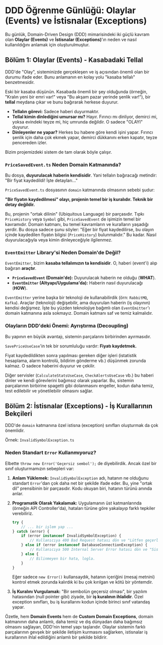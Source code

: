 # DDD Öğrenme Günlüğü: Olaylar (Events) ve İstisnalar (Exceptions)

Bu günlük, Domain-Driven Design (DDD) mimarisindeki iki güçlü kavram olan **Olaylar (Events)** ve **İstisnalar (Exceptions)**'ın neden ve nasıl kullanıldığını anlamak için oluşturulmuştur.

## Bölüm 1: Olaylar (Events) - Kasabadaki Tellal

DDD'de "Olay", sisteminizde gerçekleşen ve iş açısından önemli olan bir durumu ifade eder. Bunu anlamanın en kolay yolu "kasaba tellalı" benzetmesidir.

Eski bir kasaba düşünün. Kasabada önemli bir şey olduğunda (örneğin, "Kralın yeni bir emri var!" veya "Bu akşam pazar yerinde şenlik var!"), bir **tellal** meydana çıkar ve bunu bağırarak herkese duyurur.

- **Tellalın görevi:** Sadece haberi duyurmaktır.
- **Tellal kimin dinlediğini umursar mı?** Hayır. Fırıncı mı dinliyor, demirci mi, yoksa evindeki teyze mi, hiç umrunda değildir. O sadece "OLAYI" duyurur.
- **Dinleyenler ne yapar?** Herkes bu habere göre kendi işini yapar. Fırıncı şenlik için daha çok ekmek yapar, demirci dükkanını erken kapatır, teyze pencereden izler.

Bizim projemizdeki sistem de tam olarak böyle çalışır.

### `PriceSavedEvent.ts` Neden **Domain** Katmanında?

Bu dosya, **duyurulacak haberin kendisidir**. Yani tellalın bağıracağı metindir: "Bir fiyat kaydedildi! İşte detayları..."

`PriceSavedEvent.ts` dosyasının `domain` katmanında olmasının sebebi şudur:

**"Bir fiyatın kaydedilmesi" olayı, projenin temel bir iş kuralıdır. Teknik bir detay değildir.**

Bu, projenin "ortak dilinin" (Ubiquitous Language) bir parçasıdır. Tıpkı `PriceHistory` veya `Symbol` gibi, `PriceSavedEvent` de işimizin temel bir kavramıdır. Domain katmanı, bu temel kavramların ve kuralların yaşadığı yerdir. Bu dosya sadece şunu söyler: "Eğer bir fiyat kaydedilirse, bu olayın içinde kaydedilen fiyatın bilgisi (`PriceHistory`) bulunmalıdır." Bu kadar. Nasıl duyurulacağıyla veya kimin dinleyeceğiyle ilgilenmez.

### `EventEmitter` Library'si Neden **Domain**'de Değil?

`EventEmitter`, bizim **kasaba tellalımızın ta kendisidir**. O, haberi (event'i) alıp bağıran **araçtır**.

- **`PriceSavedEvent` (Domain'de):** Duyurulacak haberin ne olduğu (**WHAT**).
- **`EventEmitter` (Altyapı/Uygulama'da):** Haberin nasıl duyurulacağı (**HOW**).

`EventEmitter` yerine başka bir teknoloji de kullanabilirdik (örn: `RabbitMQ`, `Kafka`). Araçlar (teknoloji) değişebilir, ama duyurulan haberin (iş olayının) kendisi değişmez. İşte bu yüzden teknolojiye bağımlı olan `EventEmitter`'ı domain katmanına asla sokmayız. Domain katmanı saf ve temiz kalmalıdır.

### Olayların DDD'deki Önemi: Ayrıştırma (Decoupling)

Bu yapının en büyük avantajı, sistemin parçalarını birbirinden ayırmasıdır.

`SavePriceUseCase`'in tek bir sorumluluğu vardır: **Fiyatı kaydetmek.**

Fiyat kaydedildikten sonra yapılması gereken diğer işleri (istatistik hesaplama, alarm kontrolü, bildirim gönderme vb.) düşünmek zorunda kalmaz. O sadece haberini duyurur ve çekilir.

Diğer servisler (`CalculateStatsUseCase`, `CheckAlertsUseCase` vb.) bu haberi dinler ve kendi görevlerini bağımsız olarak yaparlar. Bu, sistemin parçalarının birbirine spagetti gibi dolanmasını engeller, kodun daha temiz, test edilebilir ve yönetilebilir olmasını sağlar.

## Bölüm 2: İstisnalar (Exceptions) - İş Kurallarının Bekçileri

DDD'de `domain` katmanına özel istisna (exception) sınıfları oluşturmak da çok önemlidir.

Örnek: `InvalidSymbolException.ts`

### Neden Standart `Error` Kullanmıyoruz?

Elbette `throw new Error('Geçersiz sembol');` de diyebilirdik. Ancak özel bir sınıf oluşturmamızın sebepleri var:

1.  **Anlam Yüklemek:** `InvalidSymbolException` adı, hatanın ne olduğunu standart `Error`'dan çok daha net bir şekilde ifade eder. Bu, yine "ortak dil" prensibinin bir parçasıdır. Kodu okuyan biri, hatanın türünü anında anlar.

2.  **Programatik Olarak Yakalamak:** Uygulamanın üst katmanlarında (örneğin API Controller'da), hataları türüne göre yakalayıp farklı tepkiler verebiliriz.

    ```typescript
    try {
    	// ... bir işlem yap ...
    } catch (error) {
    	if (error instanceof InvalidSymbolException) {
    		// Kullanıcıya 400 Bad Request hatası dön ve "Lütfen geçerli bir sembol girin" de.
    	} else if (error instanceof DatabaseConnectionException) {
    		// Kullanıcıya 500 Internal Server Error hatası dön ve "Sistemde bir sorun oluştu" de.
    	} else {
    		// Bilinmeyen bir hata, logla.
    	}
    }
    ```

    Eğer sadece `new Error()` kullansaydık, hatanın içeriğini (mesaj metnini) kontrol etmek zorunda kalırdık ki bu çok kırılgan ve kötü bir yöntemdir.

3.  **İş Kuralını Vurgulamak:** "Bir sembolün geçersiz olması", bir yazılım hatasından (null pointer gibi) ziyade, bir **iş kuralının ihlalidir**. Özel exception sınıfları, bu iş kurallarını kodun içinde birinci sınıf vatandaş yapar.

Özetle, hem **Domain Events** hem de **Custom Domain Exceptions**, domain katmanının daha anlamlı, daha temiz ve dış dünyadan daha bağımsız olmasını sağlayan, DDD'nin temel yapı taşlarıdır. Olaylar sistemin farklı parçalarının gevşek bir şekilde iletişim kurmasını sağlarken, istisnalar iş kurallarının ihlal edildiğini anlamlı bir şekilde bildirir.

